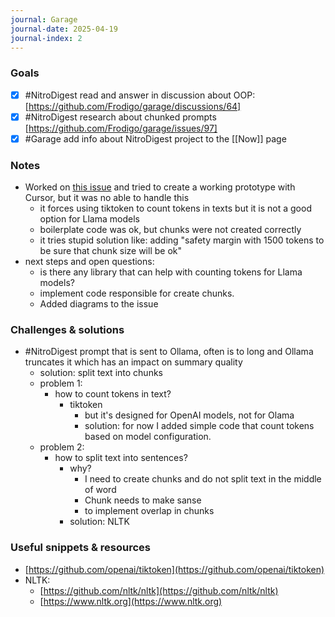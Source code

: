 ```yaml
---
journal: Garage
journal-date: 2025-04-19
journal-index: 2
---
```


### Goals

- [x] #NitroDigest read and answer in discussion about OOP: [https://github.com/Frodigo/garage/discussions/64]
- [x] #NitroDigest research about chunked prompts [https://github.com/Frodigo/garage/issues/97]
- [x] #Garage add info about NitroDigest project to the [[Now]] page

### Notes

- Worked on [this issue](https://github.com/Frodigo/garage/issues/97) and tried to create a working prototype with Cursor, but it was no able to handle this
  - it forces using tiktoken to count tokens in texts but it is not a good option for Llama models
  - boilerplate code was ok, but chunks were not created correctly
  - it tries stupid solution like: adding "safety margin with 1500 tokens to be sure that chunk size will be ok"
- next steps and open questions:
  - is there any library that can help with counting tokens for Llama models?
  - implement code responsible for create chunks.
  - Added diagrams to the issue

### Challenges & solutions

- #NitroDigest prompt that is sent to Ollama, often is to long and Ollama truncates it which has an impact on summary quality
  - solution: split text into chunks
  - problem 1:
    - how to count tokens in text?
      - tiktoken
        - but it's designed for OpenAI models, not for Olama
        - solution: for now I added simple code that count tokens based on model configuration.
  - problem 2:
    - how to split text into sentences?
      - why?
        - I need to create chunks and do not split text in the middle of word
        - Chunk needs to make sanse
        - to implement overlap in chunks
      - solution: NLTK

### Useful snippets & resources

- [https://github.com/openai/tiktoken](https://github.com/openai/tiktoken)
- NLTK:
  - [https://github.com/nltk/nltk](https://github.com/nltk/nltk)
  - [https://www.nltk.org](https://www.nltk.org)
